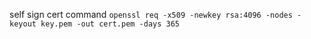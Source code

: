 self sign cert command
`openssl req -x509 -newkey rsa:4096 -nodes -keyout key.pem -out cert.pem -days 365`